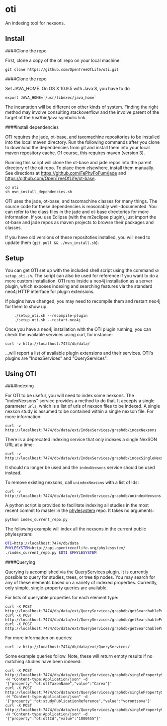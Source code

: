 oti
===

An indexing tool for nexsons.

Install
-----

####Clone the repo

First, clone a copy of the oti repo on your local machine.

```
git clone https://github.com/OpenTreeOfLife/oti.git
```

####Clone the repo

Set JAVA_HOME.  On OS X 10.9.5 with Java 8, you have to do

    export JAVA_HOME=`/usr/libexec/java_home`

The incantation will be different on other kinds of system.  Finding
the right method may involve consulting stackoverflow and the involve
parent of the target of the /usr/bin/java symbolic link.

####Install dependencies

OTI requires the jade, ot-base, and taxomachine repositories to be installed into the local maven directory. Run the following commands after you clone to download the dependencies from git and install them into your local maven repository cache. Of course, this requires maven (version 3).

Running this script will clone the ot-base and jade repos into the parent directory of the oti repo. To place them elsewhere, install them manually. See directions at https://github.com/FePhyFoFum/jade and https://github.com/OpenTreeOfLife/ot-base.

```
cd oti
sh mvn_install_dependencies.sh
```

OTI uses the jade, ot-base, and taxomachine classes for many things. The source code for these dependencies is reasonably well-documented. You can refer to the class files in the jade and ot-base directories for more information. If you use Eclipse (with the m2eclipse plugin), just import the ot-base and jade repos as maven projects to browse their packages and classes.

If you have old versions of these repositoties installed, you will need to update them (```git pull && ./mvn_install.sh```).

Setup
-----

You can get OTI set up with the included shell script using the command 
```sh setup_oti.sh```. The script can also be used for reference if you want to do a
more custom installation. OTI runs inside a neo4j installation as a server
plugin, which exposes indexing and searching features via the standard neo4j
HTTP interface for plugin extensions. 

If plugins have changed, you may need to recompile them and restart neo4j for them
to show up:

        ./setup_oti.sh --recompile-plugin
        ./setup_oti.sh --restart-neo4j

Once you have a neo4j installation with the OTI plugin running, you can check
the available services using curl, for instance:

```
curl -v http://localhost:7474/db/data/
```

...will report a list of available plugin extensions and their services. OTI's plugins are "IndexServices" and "QueryServices".

Using OTI
-----

####Indexing

For OTI to be useful, you will need to index some nexsons. The "indexNexsons"
service provides a method to do that. It accepts a single parameter ```urls```,
which is a list of urls of nexson files to be indexed. A single nexson study is
assumed to be contained within a single nexson file. For more information:

```
curl -v http://localhost:7474/db/data/ext/IndexServices/graphdb/indexNexsons
```

There is a deprecated indexing service that only indexes a single NexSON URL at
a time:

```
curl -v http://localhost:7474/db/data/ext/IndexServices/graphdb/indexSingleNexson
```

It should no longer be used and the ```indexNexsons``` service should be used instead.

To remove existing nexsons, call ```unindexNexsons``` with a list of ids:

```
curl -v http://localhost:7474/db/data/ext/IndexServices/graphdb/unindexNexsons
```

A python script is provided to facilitate indexing all studies in the most recent commit to master in the [phylesystem](https://github.com/OpenTreeOfLife/phylesystem) repo. It takes no arguments:

```
python index_current_repo.py
```

The following example will index all the nexsons in the current public phylesystem:

```bash
OTI=http://localhost:7474/db/data
PHYLESYSTEM=http://api.opentreeoflife.org/phylesystem/
./index_current_repo.py $OTI $PHYLESYSTEM
```

####Querying

Querying is accomplished via the QueryServices plugin. It is currently possible to query for studies, trees, or tree tip nodes. You may search for any of these elements based on a variety of indexed properties. Currently, only simple, single-property queries are available.

For lists of queryable properties for each element type:

```
curl -X POST http://localhost:7474/db/data/ext/QueryServices/graphdb/getSearchablePropertiesForStudies
curl -X POST http://localhost:7474/db/data/ext/QueryServices/graphdb/getSearchablePropertiesForTrees
curl -X POST http://localhost:7474/db/data/ext/QueryServices/graphdb/getSearchablePropertiesForTreeNodes
```

For more information on queries:

```
curl -v http://localhost:7474/db/data/ext/QueryServices/
```

Some example queries follow. Note, these will return empty results if no matching studies have been indexed:

```
curl -X POST http://localhost:7474/db/data/ext/QueryServices/graphdb/singlePropertySearchForTrees/ -H "Content-type:Application/json" -d '{"property":"ot:ottTaxonName","value":"Carex"}'
curl -X POST http://localhost:7474/db/data/ext/QueryServices/graphdb/singlePropertySearchForStudies/ -H "Content-type:Application/json" -d '{"property":"ot:studyPublicationReference","value":"vorontsova"}'
curl -X POST http://localhost:7474/db/data/ext/QueryServices/graphdb/singlePropertySearchForTreeNodes/ -H "Content-type:Application/json" -d '{"property":"ot:ottId","value":"1000455"}'
```
